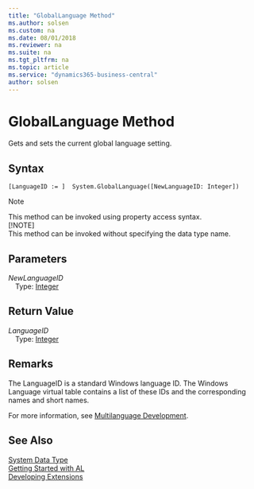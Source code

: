 ```yaml
---
title: "GlobalLanguage Method"
ms.author: solsen
ms.custom: na
ms.date: 08/01/2018
ms.reviewer: na
ms.suite: na
ms.tgt_pltfrm: na
ms.topic: article
ms.service: "dynamics365-business-central"
author: solsen
---
```

[//]: # (START>DO_NOT_EDIT)
[//]: # (IMPORTANT:Do not edit any of the content between here and the END>DO_NOT_EDIT.)
[//]: # (Any modifications should be made in the .resx files in the ModernDev repo.)
# GlobalLanguage Method
Gets and sets the current global language setting.

## Syntax
```
[LanguageID := ]  System.GlobalLanguage([NewLanguageID: Integer])
```
> [!NOTE]  
> This method can be invoked using property access syntax.  
> [!NOTE]  
> This method can be invoked without specifying the data type name.  
## Parameters
*NewLanguageID*  
&emsp;Type: [Integer](integer-data-type.md)  
  


## Return Value
*LanguageID*  
&emsp;Type: [Integer](integer-data-type.md)  
  


[//]: # (IMPORTANT: END>DO_NOT_EDIT)

## Remarks  
 The LanguageID is a standard Windows language ID. The Windows Language virtual table contains a list of these IDs and the corresponding names and short names.  
  
 For more information, see [Multilanguage Development](../devenv-multilanguage-development.md). 
 
## See Also
[System Data Type](system-data-type.md)  
[Getting Started with AL](../devenv-get-started.md)  
[Developing Extensions](../devenv-dev-overview.md)